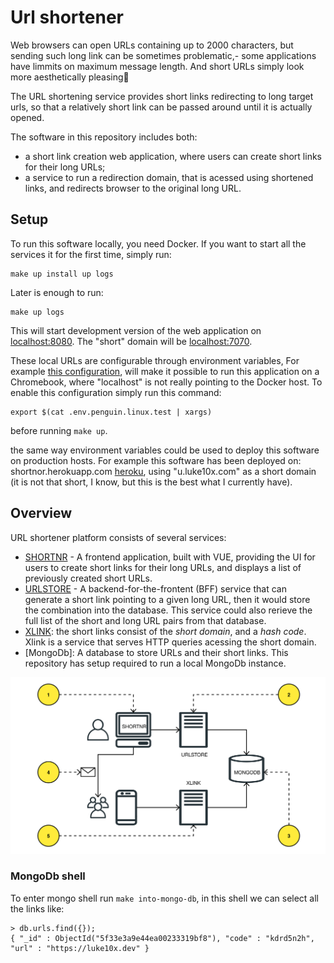 # Url shortener

Web browsers can open URLs containing up to 2000 characters,
but sending such long link can be sometimes problematic,-
some applications have limmits on maximum message length.
And short URLs simply look more aesthetically pleasing🌼

The URL shortening service provides short links redirecting
to long target urls, so that a relatively short link can be
passed around until it is actually opened.

The software in this repository includes both:

- a short link creation web application,
  where users can create short links for their long URLs;
- a service to run a redirection domain, that is acessed using
  shortened links, and redirects browser to the original long URL.

## Setup

To run this software locally, you need Docker.
If you want to start all the services it for the first time,
simply run:

    make up install up logs

Later is enough to run:

    make up logs

This will start development version of the web application on
[localhost:8080](http://localhost:8080).
The "short" domain will be [localhost:7070](http://localhost:7070).

These local URLs are configurable through environment variables,
For example [this configuration](./env.penguin.linux.test), 
will make it possible to run this application on a Chromebook,
where "localhost" is not really pointing to the Docker host.
To enable this configuration simply run this command:

    export $(cat .env.penguin.linux.test | xargs)

before running `make up`.

the same way environment variables could be used to deploy this software
on production hosts. For example this software has been deployed on:
shortnor.herokuapp.com [heroku](https://shortnor.herokuapp.com),
using "u.luke10x.com" as a short domain (it is not that short,
I know, but this is the best what I currently have).

## Overview

URL shortener platform consists of several services:

- [SHORTNR](./shortnr) - A frontend application, built with VUE,
  providing the UI for users to create short links for their long URLs,
  and displays a list of previously created short URLs.
- [URLSTORE](./urlstore) - A backend-for-the-frontent (BFF) service
  that can generate a short link pointing to a given long URL, 
  then it would store the combination into the database.
  This service could also rerieve the full list
  of the short and long URL pairs from that database.
- [XLINK](./xlink): the short links consist of the *short domain*,
  and a *hash code*. Xlink is a service that serves HTTP queries
  acessing the short domain.
- [MongoDb]: A database to store URLs and their short links.
  This repository has setup required to run a local MongoDb instance.

![urlshortnr diagram](./docs/urlshortnr-diagram.svg)

### MongoDb shell

To enter mongo shell run `make into-mongo-db`,
in this shell we can select all the links like:

    > db.urls.find({});
    { "_id" : ObjectId("5f33e3a9e44ea00233319bf8"), "code" : "kdrd5n2h", "url" : "https://luke10x.dev" }

